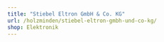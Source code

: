 ```yaml
---
title: "Stiebel Eltron GmbH & Co. KG"
url: /holzminden/stiebel-eltron-gmbh-und-co-kg/
shop: Elektronik
---
```

